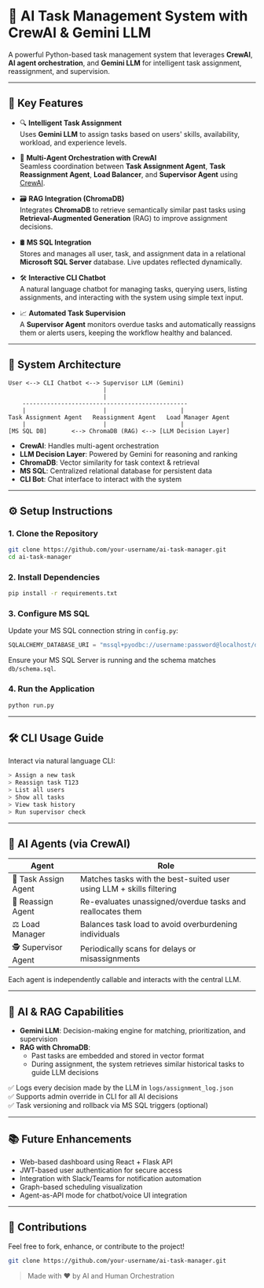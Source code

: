 # 🤖 AI Task Management System with CrewAI & Gemini LLM

A powerful Python-based task management system that leverages **CrewAI**, **AI agent orchestration**, and **Gemini LLM** for intelligent task assignment, reassignment, and supervision.

---

## 🚀 Key Features

- 🔍 **Intelligent Task Assignment**  
  Uses **Gemini LLM** to assign tasks based on users' skills, availability, workload, and experience levels.

- 🧠 **Multi-Agent Orchestration with CrewAI**  
  Seamless coordination between **Task Assignment Agent**, **Task Reassignment Agent**, **Load Balancer**, and **Supervisor Agent** using [CrewAI](https://github.com/joaomdmoura/crewAI).

- 🗃️ **RAG Integration (ChromaDB)**  
  Integrates **ChromaDB** to retrieve semantically similar past tasks using **Retrieval-Augmented Generation** (RAG) to improve assignment decisions.

- 🛢️ **MS SQL Integration**  
  Stores and manages all user, task, and assignment data in a relational **Microsoft SQL Server** database. Live updates reflected dynamically.

- 🛠️ **Interactive CLI Chatbot**  
  A natural language chatbot for managing tasks, querying users, listing assignments, and interacting with the system using simple text input.

- 📈 **Automated Task Supervision**  
  A **Supervisor Agent** monitors overdue tasks and automatically reassigns them or alerts users, keeping the workflow healthy and balanced.

---

## 🧬 System Architecture

```
User <--> CLI Chatbot <--> Supervisor LLM (Gemini)
                           |
                           |
    -----------------------------------------------
    |                      |                     |
Task Assignment Agent   Reassignment Agent   Load Manager Agent
    |                      |                     |
[MS SQL DB]       <--> ChromaDB (RAG) <--> [LLM Decision Layer]
```

- **CrewAI**: Handles multi-agent orchestration  
- **LLM Decision Layer**: Powered by Gemini for reasoning and ranking  
- **ChromaDB**: Vector similarity for task context & retrieval  
- **MS SQL**: Centralized relational database for persistent data  
- **CLI Bot**: Chat interface to interact with the system  

---

## ⚙️ Setup Instructions

### 1. Clone the Repository

```bash
git clone https://github.com/your-username/ai-task-manager.git
cd ai-task-manager
```

### 2. Install Dependencies

```bash
pip install -r requirements.txt
```

### 3. Configure MS SQL

Update your MS SQL connection string in `config.py`:

```python
SQLALCHEMY_DATABASE_URI = "mssql+pyodbc://username:password@localhost/dbname?driver=ODBC+Driver+17+for+SQL+Server"
```

Ensure your MS SQL Server is running and the schema matches `db/schema.sql`.

### 4. Run the Application

```bash
python run.py
```

---

## 🛠️ CLI Usage Guide

Interact via natural language CLI:

```bash
> Assign a new task  
> Reassign task T123  
> List all users  
> Show all tasks  
> View task history  
> Run supervisor check  
```

---

## 🤖 AI Agents (via CrewAI)

| Agent                | Role                                                                 |
| -------------------- | -------------------------------------------------------------------- |
| 🧠 Task Assign Agent | Matches tasks with the best-suited user using LLM + skills filtering |
| 🔁 Reassign Agent    | Re-evaluates unassigned/overdue tasks and reallocates them           |
| ⚖️ Load Manager      | Balances task load to avoid overburdening individuals                |
| 🕵️ Supervisor Agent | Periodically scans for delays or misassignments                      |

Each agent is independently callable and interacts with the central LLM.

---

## 🧠 AI & RAG Capabilities

* **Gemini LLM**: Decision-making engine for matching, prioritization, and supervision
* **RAG with ChromaDB**:
  * Past tasks are embedded and stored in vector format
  * During assignment, the system retrieves similar historical tasks to guide LLM decisions

✅ Logs every decision made by the LLM in `logs/assignment_log.json`  
✅ Supports admin override in CLI for all AI decisions  
✅ Task versioning and rollback via MS SQL triggers (optional)

---

## 📚 Future Enhancements

* Web-based dashboard using React + Flask API
* JWT-based user authentication for secure access
* Integration with Slack/Teams for notification automation
* Graph-based scheduling visualization
* Agent-as-API mode for chatbot/voice UI integration

---

## 🙌 Contributions

Feel free to fork, enhance, or contribute to the project!

```bash
git clone https://github.com/your-username/ai-task-manager.git
```

> Made with ❤️ by AI and Human Orchestration
